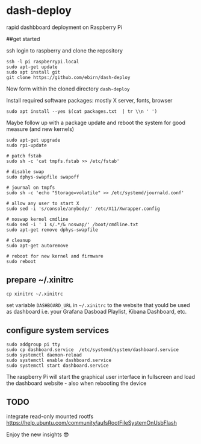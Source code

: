 # dash-deploy
rapid dashbboard deployment on Raspberry Pi 

##get started

ssh login to raspberry and clone the repository
```
ssh -l pi raspberrypi.local
sudo apt-get update
sudo apt install git
git clone https://github.com/ebirn/dash-deploy
```
Now form within the cloned directory `dash-deploy`

Install required software packages: mostly X server, fonts, browser
```
sudo apt install --yes $(cat packages.txt  | tr \\n ' ')
```
Maybe follow up with a package update and reboot the system for good measure (and new kernels)
```
sudo apt-get upgrade
sudo rpi-update

# patch fstab
sudo sh -c 'cat tmpfs.fstab >> /etc/fstab'

# disable swap
sudo dphys-swapfile swapoff

# journal on tmpfs
sudo sh -c 'echo "Storage=volatile" >> /etc/systemd/journald.conf'

# allow any user to start X
sudo sed -i 's/console/anybody/' /etc/X11/Xwrapper.config

# noswap kernel cmdline
sudo sed -i ' 1 s/.*/& noswap/' /boot/cmdline.txt 
sudo apt-get remove dphys-swapfile

# cleanup 
sudo apt-get autoremove

# reboot for new kernel and firmware
sudo reboot
```

## prepare ~/.xinitrc
```
cp xinitrc ~/.xinitrc
```
set variable `DASHBOARD_URL` in `~/.xinitrc` to the website that yould be used as dashboard
i.e. your Grafana Dasboad Playlist, Kibana Dashboard, etc.

## configure system services
```
sudo addgroup pi tty
sudo cp dashboard.service  /etc/systemd/system/dashboard.service
sudo systemctl daemon-reload
sudo systemctl enable dashboard.service
sudo systemctl start dashboard.service
```
The raspberry Pi will start the graphical user interface in fullscreen 
and load the dashboard website - also when rebooting the device

## TODO
integrate read-only mounted rootfs
https://help.ubuntu.com/community/aufsRootFileSystemOnUsbFlash

Enjoy the new insights :sunglasses:



